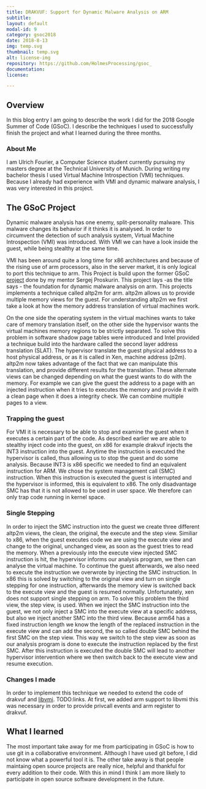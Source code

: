 ```yaml
---
title: DRAKVUF: Support for Dynamic Malware Analysis on ARM
subtitle:
layout: default
modal-id: 9
category: gsoc2018
date: 2018-8-13
img: temp.svg
thumbnail: temp.svg
alt: license-img
repository: https://github.com/HolmesProcessing/gsoc_
documentation: 
license: 

---
```

## Overview

In this blog entry I am going to describe the work I did for the 2018 Google Summer of Code (GSoC). I describe the techniques I used to successfully finish the project and what I learned during the three months.

### About Me

I am Ulrich Fourier, a Computer Science student currently pursuing my masters degree at the Technical University of Munich. During writing my bachelor thesis I used Virtual Machine Introspection (VMI) techniques. Because I already had experience with VMI and dynamic malware analysis, I was very interested in this project. 

## The GSoC Project
Dynamic malware analysis has one enemy, split-personality malware. This malware changes its behavior if it thinks it is analysed. In order to circumvent the detection of such analysis system, Virtual Machine Introspection (VMI) was introduced. With VMI we can have a look inside the guest, while being stealthy at the same time. 

VMI has been around quite a long time for x86 architectures and because of the rising use of arm processors, also in the server market, it is only logical to port this technique to arm. This Project is build upon the former GSoC [project](https://summerofcode.withgoogle.com/archive/2016/projects/6408159388237824/) done by my mentor Sergej Proskurin. This project lays -as the title says - the foundation for dynamic malware analysis on arm. This projects implements a technique called altp2m for arm. altp2m allows us to provide multiple memory views for the guest. For understanding altp2m we first take a look at how the memory address translation of virtual machines work.

On the one side the operating system in the virtual machines wants to take care of memory translation itself, on the other side the hypervisor wants the virtual machines memory regions to be strictly separated. To solve this problem in software shadow page tables were introduced and Intel provided a technique build into the hardware called the second layer address translation (SLAT). The hypervisor translate the guest physical address to a host physical address, or as it is called in Xen, machine address (p2m). altp2m now takes advantage of the fact that we can manipulate this translation, and provide different results for the translation. These alternate views can be changed depending on what the guest wants to do with the memory. For example we can give the guest the address to a page with an injected instruction when it tries to executes the memory and provide it with a clean page when it does a integrity check. We can combine multiple pages to a view.

### Trapping the guest
For VMI it is necessary to be able to stop and examine the guest when it executes a certain part of the code. As described earlier we are able to stealthy inject code into the guest, on x86 for example drakvuf injects the INT3 instruction into the guest. Anytime the instruction is executed the hypervisor is called, thus allowing us to stop the guest and do some analysis. Because INT3 is x86 specific we needed to find an equivalent instruction for ARM. We chose the system management call (SMC) instruction. When this instruction is executed the guest is interrupted and the hypervisor is informed, this is equivalent to x86. The only disadvantage SMC has that it is not allowed to be used in user space. We therefore can only trap code running in kernel space. 

### Single Stepping
In order to inject the SMC instruction into the guest we create three different altp2m views, the clean, the original, the execute and the step view. Similiar to x86, when the guest executes code we are using the execute view and change to the original, unchanged view, as soon as the guest tries to read the memory. When a previously into the execute view injected SMC instruction is hit, the hypervisor informs our analysis program, we then can analyse the virtual machine. To continue the guest afterwards, we also need to execute the instruction we overwrote by injecting the SMC instruction. In x86 this is solved by switching to the original view and turn on single stepping for one instruction, afterwards the memory view is switched back to the execute view and the guest is resumed normally. Unfortunately, xen does not support single stepping on arm. To solve this problem the third view, the step view, is used. When we inject the SMC instruction into the guest, we not only inject a SMC into the execute view at a specific address, but also we inject another SMC into the third view. Because arm64 has a fixed instruction length we know the length of the replaced instruction in the execute view and can add the second, the so called double SMC behind the first SMC on the step view. This way we switch to the step view as soon as our analysis program is done to execute the instruction replaced by the first SMC. After this instruction is executed the double SMC will lead to another hypervisor intervention where we then switch back to the execute view and resume execution.

### Changes I made
In order to implement this technique we needed to extend the code of drakvuf and [libvmi](https://github.com/libvmi/libvmi/commit/69b31982bcc136ddcdff07c4cf803f6343a20468). TODO:links. At first, we added arm support to libvmi this was necessary in order to provide privcall events and arm register to drakvuf. 

## What I learned
The most important take away for me from participating in GSoC is how to use git in a collaborative environment. Although I have used git before, I did not know what a powerful tool it is. 
The other take away is that people maintaing open source projects are really nice, helpful and thankful for every addition to their code. With this in mind I think I am more likely to participate in open source software development in the future.
